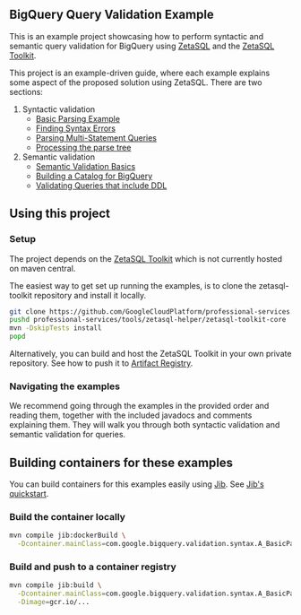 ## BigQuery Query Validation Example

This is an example project showcasing how to perform syntactic and semantic
query validation for BigQuery using [ZetaSQL](https://github.com/google/zetasql)
and the [ZetaSQL Toolkit](https://github.com/GoogleCloudPlatform/professional-services/tree/main/tools/zetasql-helper/zetasql-toolkit-core).

This project is an example-driven guide, where each example explains some aspect
of the proposed solution using ZetaSQL. There are two sections:

1. Syntactic validation
   * [Basic Parsing Example](src/main/java/com/google/bigquery/validation/syntax/A_BasicParserExample.java)
   * [Finding Syntax Errors](src/main/java/com/google/bigquery/validation/syntax/B_FindingSyntaxErrors.java)
   * [Parsing Multi-Statement Queries](src/main/java/com/google/bigquery/validation/syntax/C_ParsingMultiStatementQueries.java)
   * [Processing the parse tree](src/main/java/com/google/bigquery/validation/syntax/D_UsingTheParseTreeVisitor.java)
2. Semantic validation
   * [Semantic Validation Basics](src/main/java/com/google/bigquery/validation/semantic/E_SemanticValidationBasics.java)
   * [Building a Catalog for BigQuery](src/main/java/com/google/bigquery/validation/semantic/F_BuildingACatalogForBigQuery.java)
   * [Validating Queries that include DDL](src/main/java/com/google/bigquery/validation/semantic/G_ValidatingDdl.java)

## Using this project

### Setup

The project depends on the [ZetaSQL Toolkit](https://github.com/GoogleCloudPlatform/professional-services/tree/main/tools/zetasql-helper/zetasql-toolkit-core)
which is not currently hosted on maven central.

The easiest way to get set up running the examples, is to clone the zetasql-toolkit
repository and install it locally.

``` bash
git clone https://github.com/GoogleCloudPlatform/professional-services.git
pushd professional-services/tools/zetasql-helper/zetasql-toolkit-core
mvn -DskipTests install
popd
```

Alternatively, you can build and host the ZetaSQL Toolkit in your own private
repository. See how to push it to [Artifact Registry](https://github.com/GoogleCloudPlatform/professional-services/tree/main/tools/zetasql-helper/zetasql-toolkit-core#pushing-to-artifact-registry).

### Navigating the examples

We recommend going through the examples in the provided order and reading them, 
together with the included javadocs and comments explaining them. They will
walk you through both syntactic validation and semantic validation for queries.

## Building containers for these examples

You can build containers for this examples easily using [Jib](https://github.com/GoogleContainerTools/jib).
See [Jib's quickstart](https://cloud.google.com/java/getting-started/jib).

### Build the container locally

``` bash
mvn compile jib:dockerBuild \
  -Dcontainer.mainClass=com.google.bigquery.validation.syntax.A_BasicParserExample
```

### Build and push to a container registry

``` bash
mvn compile jib:build \
  -Dcontainer.mainClass=com.google.bigquery.validation.syntax.A_BasicParserExample \
  -Dimage=gcr.io/...
```
